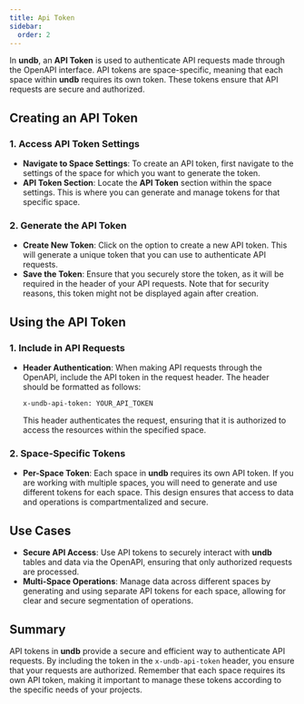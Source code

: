 ```yaml
---
title: Api Token
sidebar:
  order: 2
---
```


In **undb**, an **API Token** is used to authenticate API requests made through the OpenAPI interface. API tokens are space-specific, meaning that each space within **undb** requires its own token. These tokens ensure that API requests are secure and authorized.

## Creating an API Token

### 1. Access API Token Settings

- **Navigate to Space Settings**: To create an API token, first navigate to the settings of the space for which you want to generate the token.
- **API Token Section**: Locate the **API Token** section within the space settings. This is where you can generate and manage tokens for that specific space.

### 2. Generate the API Token

- **Create New Token**: Click on the option to create a new API token. This will generate a unique token that you can use to authenticate API requests.
- **Save the Token**: Ensure that you securely store the token, as it will be required in the header of your API requests. Note that for security reasons, this token might not be displayed again after creation.

## Using the API Token

### 1. Include in API Requests

- **Header Authentication**: When making API requests through the OpenAPI, include the API token in the request header. The header should be formatted as follows:

  ```
  x-undb-api-token: YOUR_API_TOKEN
  ```

  This header authenticates the request, ensuring that it is authorized to access the resources within the specified space.

### 2. Space-Specific Tokens

- **Per-Space Token**: Each space in **undb** requires its own API token. If you are working with multiple spaces, you will need to generate and use different tokens for each space. This design ensures that access to data and operations is compartmentalized and secure.

## Use Cases

- **Secure API Access**: Use API tokens to securely interact with **undb** tables and data via the OpenAPI, ensuring that only authorized requests are processed.
- **Multi-Space Operations**: Manage data across different spaces by generating and using separate API tokens for each space, allowing for clear and secure segmentation of operations.

## Summary

API tokens in **undb** provide a secure and efficient way to authenticate API requests. By including the token in the `x-undb-api-token` header, you ensure that your requests are authorized. Remember that each space requires its own API token, making it important to manage these tokens according to the specific needs of your projects.
